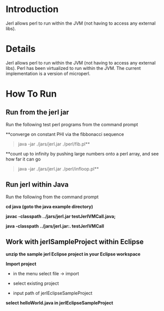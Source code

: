 # Introduction #
Jerl allows perl to run within the JVM (not having to access any external libs).


# Details #
Jerl allows perl to run within the JVM (not having to access any external libs).  Perl has been virtualized to run within the JVM.  The current implementation is a version of microperl.


# How To Run #

## Run from the jerl jar ##

Run the following test perl programs from the command prompt

**converge on constant PHI via the fibbonacci sequence
> java -jar ./jars/jerl.jar ./perl/fib.pl**

**count up to infinity by pushing large numbers onto a perl array, and see how far it can go
> java -jar ./jars/jerl.jar ./perl/infloop.pl**



## Run jerl within Java ##

Run the following from the command prompt

**cd java (goto the java example directory)**

**javac -classpath ../jars/jerl.jar testJerlVMCall.java;**

**java -classpath ../jars/jerl.jar:. testJerlVMCall**

## Work with jerlSampleProject within Eclipse ##

**unzip the sample jerl Eclipse project in your Eclipse workspace**

**Import project**

  * in the menu select file -> import

  * select existing project

  * input path of jerlEclipseSampleProject

**select helloWorld.java in jerlEclipseSampleProject**

